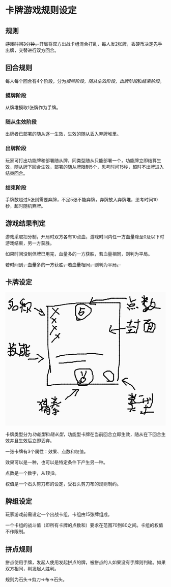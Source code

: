 # 卡牌游戏规则设定

## 规则

~~游戏时间3分钟，~~开局将双方出战卡组混合打乱，每人发2张牌，丢硬币决定先手出牌，交替进行双方回合。

## 回合规则

每人每个回合有4个阶段，分为*摸牌阶段*，*随从生效阶段*，*出牌阶段*和*结束阶段*。

### 摸牌阶段

从牌堆摸取1张牌作为手牌。

### 随从生效阶段

出牌者已部署的随从逐一生效，生效的随从丢入弃牌堆里。

### 出牌阶段

玩家可打出功能牌和部署随从牌，同类型随从只能部署一个，功能牌立即结算生效，随从牌下回合生效，部署的随从牌限制5个，思考时间15秒，超时不出牌进入结束回合。

### 结束阶段

手牌数超过5张则需要弃牌，不足5张不能弃牌，弃牌放入弃牌堆，思考时间10秒，超时随机弃牌。

## 游戏结果判定

游戏采取扣分制，开局时双方各有10点血，游戏时间内任一方血量降至0及以下时游戏结束，另一方获胜。

如果时间没到但牌已用完，血量多的一方获胜，若血量相同，则判为平局。

~~若时间到，血量多的一方获胜，若血量相同，则判为平局。~~

## 卡牌设定

![卡牌界面设定](img/card.png)

卡牌类型分为*功能型*和*随从型*，功能型卡牌在当前回合立即生效，随从在下回合生效并且生效后立即丢弃。

一张卡牌有3个属性：效果、点数和权值。

效果可以是一种，也可以是特定条件下产生另一种。

点数是一个数字，从1到9。

权值是一个石头剪刀布的设定，受石头剪刀布的规则制约。

## 牌组设定

玩家游戏前需设定一个出战卡组，卡组由15张牌组成。

一个卡组的战斗值（即所有卡牌的点数和）要求在范围70到80之间。卡组的权值不作限制。

## 拼点规则

拼点使用手牌，发起人使用发起拼点的牌，被拼点的人如果没有手牌则判输。如果双方相同，判发起人胜利。

规则为石头->剪刀->布->石头。